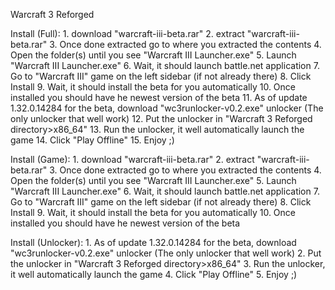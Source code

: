 Warcraft 3 Reforged

  Install (Full): 
    1. download "warcraft-iii-beta.rar"
    2. extract "warcraft-iii-beta.rar"
    3. Once done extracted go to where you extracted the contents
    4. Open the folder(s) until you see "Warcraft III Launcher.exe"
    5. Launch "Warcraft III Launcher.exe"
    6. Wait, it should launch battle.net application
    7. Go to "Warcraft III" game on the left sidebar (if not already there)
    8. Click Install
    9. Wait, it should install the beta for you automatically
    10. Once installed you should have he newest version of the beta
    11. As of update 1.32.0.14284 for the beta, download "wc3runlocker-v0.2.exe" unlocker (The only unlocker that well work)
    12. Put the unlocker in "Warcraft 3 Reforged directory>x86_64"
    13. Run the unlocker, it well automatically launch the game
    14. Click "Play Offline"
    15. Enjoy ;)
    
  Install (Game):
    1. download "warcraft-iii-beta.rar"
    2. extract "warcraft-iii-beta.rar"
    3. Once done extracted go to where you extracted the contents
    4. Open the folder(s) until you see "Warcraft III Launcher.exe"
    5. Launch "Warcraft III Launcher.exe"
    6. Wait, it should launch battle.net application
    7. Go to "Warcraft III" game on the left sidebar (if not already there)
    8. Click Install
    9. Wait, it should install the beta for you automatically
    10. Once installed you should have he newest version of the beta
    
  Install (Unlocker):
    1. As of update 1.32.0.14284 for the beta, download "wc3runlocker-v0.2.exe" unlocker (The only unlocker that well work)
    2. Put the unlocker in "Warcraft 3 Reforged directory>x86_64"
    3. Run the unlocker, it well automatically launch the game
    4. Click "Play Offline"
    5. Enjoy ;)
